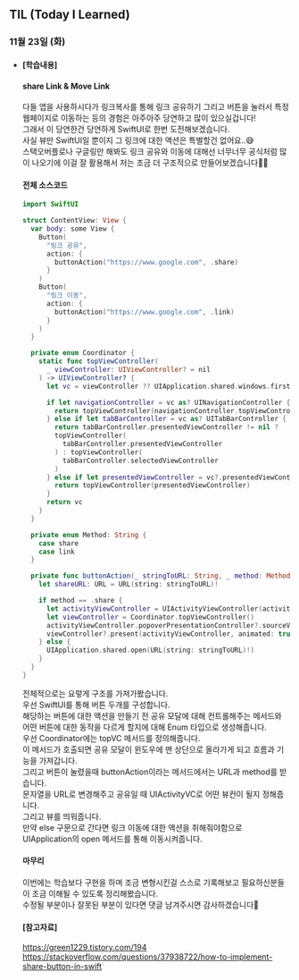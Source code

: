 ## TIL (Today I Learned)

### 11월 23일 (화)   

- #### [학습내용]
  
  #### share Link & Move Link        

  다들 앱을 사용하시다가 링크복사를 통해 링크 공유하기 그리고 버튼을 눌러서 특정 웹페이지로 이동하는 등의 경험은 아주아주 당연하고 많이 있으실겁니다!   
  그래서 이 당연한건 당연하게 SwiftUI로 한번 도전해보겠습니다.   
  사실 뷰만 SwiftUI일 뿐이지 그 링크에 대한 액션은 특별할건 없어요..😅   
  스택오버플로나 구글링만 해봐도 링크 공유와 이동에 대해선 너무너무 공식처럼 많이 나오기에 이걸 잘 활용해서 저는 조금 더 구조적으로 만들어보겠습니다🙋🏻   

  #### 전체 소스코드   
  ```swift
  import SwiftUI
  
  struct ContentView: View {
    var body: some View {
      Button(
        "링크 공유",
        action: {
          buttonAction("https://www.google.com", .share)
        }
      )
      Button(
        "링크 이동",
        action: {
          buttonAction("https://www.google.com", .link)
        }
      )
    }
  
    private enum Coordinator {
      static func topViewController(
        _ viewController: UIViewController? = nil
      ) -> UIViewController? {
        let vc = viewController ?? UIApplication.shared.windows.first(where: { $0.isKeyWindow })?.rootViewController
  
        if let navigationController = vc as? UINavigationController {
          return topViewController(navigationController.topViewController)
        } else if let tabBarController = vc as? UITabBarController {
          return tabBarController.presentedViewController != nil ?
          topViewController(
            tabBarController.presentedViewController
          ) : topViewController(
            tabBarController.selectedViewController
          )
        } else if let presentedViewController = vc?.presentedViewController {
          return topViewController(presentedViewController)
        }
        return vc
      }
    }
  
    private enum Method: String {
      case share
      case link
    }
  
    private func buttonAction(_ stringToURL: String, _ method: Method) {
      let shareURL: URL = URL(string: stringToURL)!
  
      if method == .share {
        let activityViewController = UIActivityViewController(activityItems: [shareURL], applicationActivities: nil)
        let viewController = Coordinator.topViewController()
        activityViewController.popoverPresentationController?.sourceView = viewController?.view
        viewController?.present(activityViewController, animated: true, completion: nil)
      } else {
        UIApplication.shared.open(URL(string: stringToURL)!)
      }
    }
  }
  ```
  전체적으로는 요렇게 구조를 가져가봤습니다.   
  우선 SwiftUI를 통해 버튼 두개를 구성합니다.   
  해당하는 버튼에 대한 액션을 만들기 전 공유 모달에 대해 컨트롤해주는 메서드와 어떤 버튼에 대한 동작을 다르게 할지에 대해 Enum 타입으로 생성해줍니다.   
  우선 Coordinator에는 topVC 메서드를 정의해줍니다.   
  이 메서드가 호출되면 공유 모달이 윈도우에 맨 상단으로 올라가게 되고 흐름과 기능을 가져갑니다.   
  그리고 버튼이 눌렸을때 buttonAction이라는 메서드에서는 URL과 method를 받습니다.   
  문자열을 URL로 변경해주고 공유일 때 UIActivityVC로 어떤 뷰컨이 될지 정해줍니다.   
  그리고 뷰를 띄워줍니다.   
  만약 else 구문으로 간다면 링크 이동에 대한 액션을 취해줘야함으로 UIApplication의 open 메서드를 통해 이동시켜줍니다.   
  
  #### 마무리   
  이번에는 학습보다 구현을 하며 조금 변형시킨걸 스스로 기록해보고 필요하신분들이 조금 이해될 수 있도록 정리해봤습니다.   
  수정될 부분이나 잘못된 부분이 있다면 댓글 남겨주시면 감사하겠습니다🙌   

  #### [참고자료]   
  https://green1229.tistory.com/194   
  https://stackoverflow.com/questions/37938722/how-to-implement-share-button-in-swift   